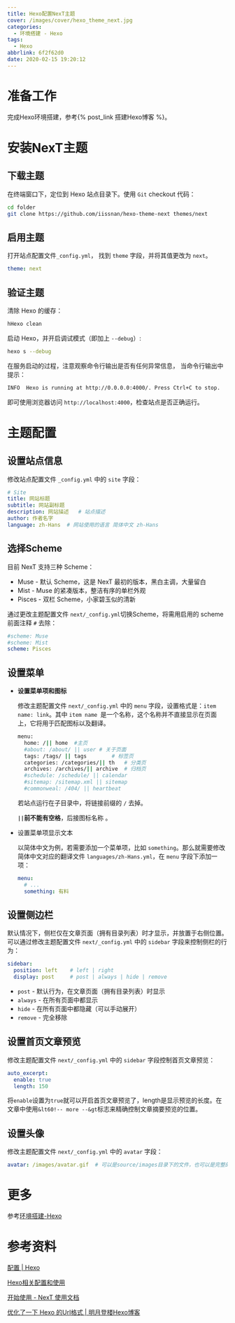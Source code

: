 ```yaml
---
title: Hexo配置NexT主题
cover: /images/cover/hexo_theme_next.jpg
categories:
  - 环境搭建 - Hexo
tags:
  - Hexo
abbrlink: 6f2f62d0
date: 2020-02-15 19:20:12
---
```


# 准备工作

完成Hexo环境搭建，参考{% post_link 搭建Hexo博客 %}。

# 安装NexT主题

## 下载主题

在终端窗口下，定位到 Hexo 站点目录下。使用 `Git` checkout 代码：

```bash
cd folder
git clone https://github.com/iissnan/hexo-theme-next themes/next
```

## 启用主题

打开站点配置文件`_config.yml`， 找到 `theme` 字段，并将其值更改为 `next`。

```yaml
theme: next
```

## 验证主题

清除 Hexo 的缓存：

```bash
hHexo clean
```

启动 Hexo，并开启调试模式（即加上 `--debug`）:

```bash
hexo s --debug
```

在服务启动的过程，注意观察命令行输出是否有任何异常信息， 当命令行输出中提示：

```bash
INFO  Hexo is running at http://0.0.0.0:4000/. Press Ctrl+C to stop.
```

即可使用浏览器访问 `http://localhost:4000`，检查站点是否正确运行。

# 主题配置

## 设置站点信息

修改站点配置文件 `_config.yml` 中的 `site` 字段：

```yaml
# Site
title: 网站标题
subtitle: 网站副标题
description: 网站描述	# 站点描述
author: 作者名字
language: zh-Hans  # 网站使用的语言 简体中文 zh-Hans
```

## 选择Scheme

目前 NexT 支持三种 Scheme：

* Muse - 默认 Scheme，这是 NexT 最初的版本，黑白主调，大量留白
* Mist - Muse 的紧凑版本，整洁有序的单栏外观
* Pisces - 双栏 Scheme，小家碧玉似的清新

通过更改主题配置文件 `next/_config.yml`切换Scheme，将需用启用的 scheme 前面注释 `#` 去除：

```yaml
#scheme: Muse
#scheme: Mist
scheme: Pisces
```

## 设置菜单

* **设置菜单项和图标**

  修改主题配置文件 `next/_config.yml` 中的 `menu` 字段，设置格式是：`item name: link`。其中 `item name `是一个名称，这个名称并不直接显示在页面上，它将用于匹配图标以及翻译。

  ```bash
  menu:
    home: /|| home	#主页
    #about: /about/ || user	# 关于页面
    tags: /tags/ || tags		# 标签页
    categories: /categories/|| th	# 分类页
    archives: /archives/|| archive	# 归档页
    #schedule: /schedule/ || calendar
    #sitemap: /sitemap.xml || sitemap
    #commonweal: /404/ || heartbeat
  ```

  若站点运行在子目录中，将链接前缀的 `/` 去掉。

  **`||`前不能有空格**，后接图标名称 。

* 设置菜单项显示文本

  以简体中文为例，若需要添加一个菜单项，比如 `something`。那么就需要修改简体中文对应的翻译文件 `languages/zh-Hans.yml`，在 `menu` 字段下添加一项：

  ```yaml
  menu:
    # ...
    something: 有料
  ```

## 设置侧边栏

默认情况下，侧栏仅在文章页面（拥有目录列表）时才显示，并放置于右侧位置。 可以通过修改主题配置文件 `next/_config.yml` 中的 `sidebar` 字段来控制侧栏的行为：

```yaml
sidebar:
  position: left	# left | right
  display: post		# post | always | hide | remove
```

- `post` - 默认行为，在文章页面（拥有目录列表）时显示
- `always` - 在所有页面中都显示
- `hide` - 在所有页面中都隐藏（可以手动展开）
- `remove` - 完全移除

## 设置首页文章预览

修改主题配置文件 `next/_config.yml` 中的 `sidebar` 字段控制首页文章预览：

```yaml
auto_excerpt:
  enable: true
  length: 150
```

将`enable`设置为`true`就可以开启首页文章预览了，length是显示预览的长度。在文章中使用`&lt60!-- more --&gt`标志来精确控制文章摘要预览的位置。

## 设置头像

修改主题配置文件 `next/_config.yml` 中的 `avatar` 字段：

```yaml
avatar: /images/avatar.gif	# 可以是source/images目录下的文件，也可以是完整的URL
```

# 更多

参考[环境搭建-Hexo](/categories/环境搭建-Hexo/)

# 参考资料

[配置 | Hexo](https://hexo.io/zh-cn/docs/configuration)

[Hexo相关配置和使用](https://www.jianshu.com/p/d5d3e10576d1)

[开始使用 - NexT 使用文档](http://theme-next.iissnan.com/getting-started.html)

[优化了一下 Hexo 的Url格式 | 明月登楼Hexo博客](https://hexo.imydl.tech/archives/32043.html)